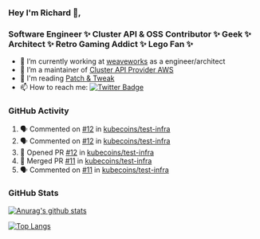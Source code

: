 ### Hey I'm Richard 👋, 

<h3 align="left">Software Engineer ✨ Cluster API & OSS Contributor ✨ Geek ✨ Architect ✨ Retro Gaming Addict ✨ Lego Fan ✨</h3>

- 🔭 I’m currently working at [weaveworks](https://github.com/weaveworks) as a engineer/architect
- 👯 I’m a maintainer of [Cluster API Provider AWS](https://github.com/kubernetes-sigs/cluster-api-provider-aws)
- 💬 I'm reading [Patch & Tweak](https://bjooks.com/products/patch-tweak-exploring-modular-synthesis)
- 📫 How to reach me: [![Twitter Badge](https://img.shields.io/badge/-@fruit_case-00acee?style=flat&logo=Twitter&logoColor=white)](https://twitter.com/intent/follow?screen_name=fruit_case "Follow on Twitter")

### GitHub Activity 

<!--START_SECTION:activity-->
1. 🗣 Commented on [#12](https://github.com/kubecoins/test-infra/issues/12) in [kubecoins/test-infra](https://github.com/kubecoins/test-infra)
2. 🗣 Commented on [#12](https://github.com/kubecoins/test-infra/issues/12) in [kubecoins/test-infra](https://github.com/kubecoins/test-infra)
3. 💪 Opened PR [#12](https://github.com/kubecoins/test-infra/pull/12) in [kubecoins/test-infra](https://github.com/kubecoins/test-infra)
4. 🎉 Merged PR [#11](https://github.com/kubecoins/test-infra/pull/11) in [kubecoins/test-infra](https://github.com/kubecoins/test-infra)
5. 🗣 Commented on [#11](https://github.com/kubecoins/test-infra/issues/11) in [kubecoins/test-infra](https://github.com/kubecoins/test-infra)
<!--END_SECTION:activity-->

### GitHub Stats

[![Anurag's github stats](https://github-readme-stats.vercel.app/api?username=richardcase&count_private=true&show_icons=true)](https://github.com/anuraghazra/github-readme-stats)

[![Top Langs](https://github-readme-stats.vercel.app/api/top-langs/?username=richardcase&hide=html&layout=compact)](https://github.com/anuraghazra/github-readme-stats)

